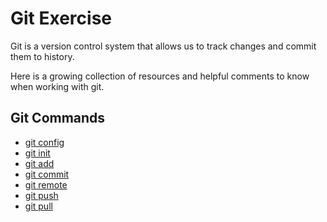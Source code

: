 # Git Exercise

Git is a version control system that allows us to track changes and commit them to history.

Here is a growing collection of resources and helpful comments to know when working with git.

## Git Commands
- [git config](./Commands/Config.md)
- [git init](./Commands/Init.md)
- [git add](./Commands/Add.md)
- [git commit](./Commands/Commit.md)
- [git remote](./Commands.Remote.md)
- [git push](./commands/PUSH.md)
- [git pull](./Commands/Pull.md)